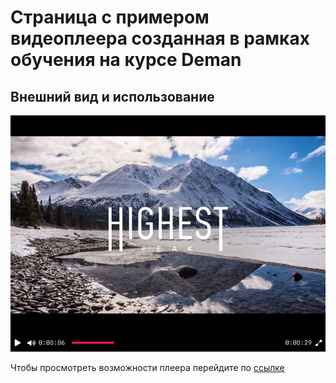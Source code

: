 # Страница с примером видеоплеера созданная в рамках обучения на курсe Deman


## Внешний вид и использование
![screen-player](/media/sreenplayer.png)


Чтобы просмотреть возможности плеера перейдите по [ссылке](https://tonycleem.github.io/simple-video-player)